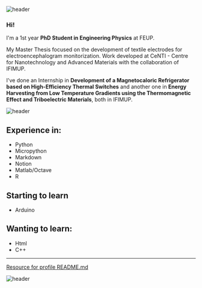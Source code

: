 ![header](https://capsule-render.vercel.app/api?type=waving&color=6495ED&height=200&section=header&text=About%20me&fontSize=90&fontColor=FFFFFF&fontAlign=30)
### Hi!

I'm a 1st year **PhD Student in Engineering Physics** at FEUP.

My Master Thesis focused on the development of textile electrodes for electroencephalogram monitorization. Work developed at CeNTI - Centre for Nanotechnology and Advanced Materials with the collaboration of IFIMUP.

I've done an Internship in **Development of a Magnetocaloric Refrigerator based on High-Efficiency Thermal Switches** and another one in **Energy Harvesting from Low Temperature Gradients using the Thermomagnetic Effect and Triboelectric Materials**, both in IFIMUP.

![header](https://capsule-render.vercel.app/api?type=soft&color=aac5f5&height=70&section=header&animation=twinkling&text=Languages&fontSize=30&fontAlign=10&fontColor=FFFFFF)

## Experience in:
- Python
- Micropython
- Markdown
- Notion
- Matlab/Octave
- R

## Starting to learn
- Arduino

## Wanting to learn:
- Html
- C++
___
[Resource for profile README.md](https://github.com/kyechan99/capsule-render)

![header](https://capsule-render.vercel.app/api?type=waving&color=6495ED&height=100&section=footer&fontSize=90&fontColor=FFFFFF)
